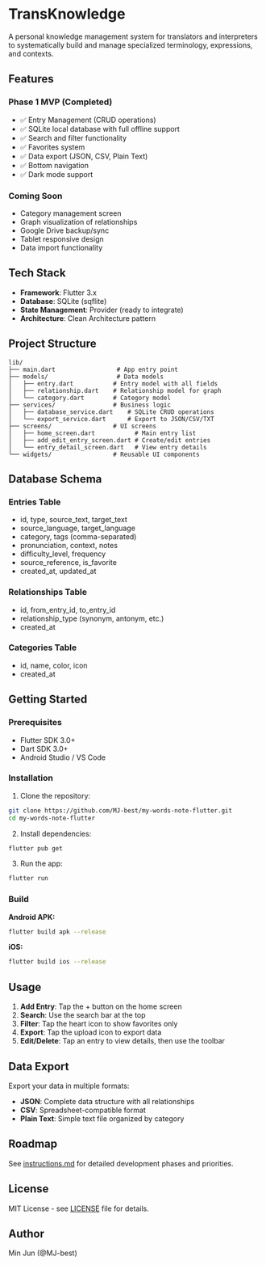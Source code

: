 # TransKnowledge

A personal knowledge management system for translators and interpreters to systematically build and manage specialized terminology, expressions, and contexts.

## Features

### Phase 1 MVP (Completed)
- ✅ Entry Management (CRUD operations)
- ✅ SQLite local database with full offline support
- ✅ Search and filter functionality
- ✅ Favorites system
- ✅ Data export (JSON, CSV, Plain Text)
- ✅ Bottom navigation
- ✅ Dark mode support

### Coming Soon
- Category management screen
- Graph visualization of relationships
- Google Drive backup/sync
- Tablet responsive design
- Data import functionality

## Tech Stack

- **Framework**: Flutter 3.x
- **Database**: SQLite (sqflite)
- **State Management**: Provider (ready to integrate)
- **Architecture**: Clean Architecture pattern

## Project Structure

```
lib/
├── main.dart                 # App entry point
├── models/                   # Data models
│   ├── entry.dart           # Entry model with all fields
│   ├── relationship.dart    # Relationship model for graph
│   └── category.dart        # Category model
├── services/                # Business logic
│   ├── database_service.dart    # SQLite CRUD operations
│   └── export_service.dart      # Export to JSON/CSV/TXT
├── screens/                 # UI screens
│   ├── home_screen.dart           # Main entry list
│   ├── add_edit_entry_screen.dart # Create/edit entries
│   └── entry_detail_screen.dart   # View entry details
└── widgets/                 # Reusable UI components
```

## Database Schema

### Entries Table
- id, type, source_text, target_text
- source_language, target_language
- category, tags (comma-separated)
- pronunciation, context, notes
- difficulty_level, frequency
- source_reference, is_favorite
- created_at, updated_at

### Relationships Table
- id, from_entry_id, to_entry_id
- relationship_type (synonym, antonym, etc.)
- created_at

### Categories Table
- id, name, color, icon
- created_at

## Getting Started

### Prerequisites
- Flutter SDK 3.0+
- Dart SDK 3.0+
- Android Studio / VS Code

### Installation

1. Clone the repository:
```bash
git clone https://github.com/MJ-best/my-words-note-flutter.git
cd my-words-note-flutter
```

2. Install dependencies:
```bash
flutter pub get
```

3. Run the app:
```bash
flutter run
```

### Build

**Android APK:**
```bash
flutter build apk --release
```

**iOS:**
```bash
flutter build ios --release
```

## Usage

1. **Add Entry**: Tap the + button on the home screen
2. **Search**: Use the search bar at the top
3. **Filter**: Tap the heart icon to show favorites only
4. **Export**: Tap the upload icon to export data
5. **Edit/Delete**: Tap an entry to view details, then use the toolbar

## Data Export

Export your data in multiple formats:
- **JSON**: Complete data structure with all relationships
- **CSV**: Spreadsheet-compatible format
- **Plain Text**: Simple text file organized by category

## Roadmap

See [instructions.md](instructions.md) for detailed development phases and priorities.

## License

MIT License - see [LICENSE](LICENSE) file for details.

## Author

Min Jun (@MJ-best)
